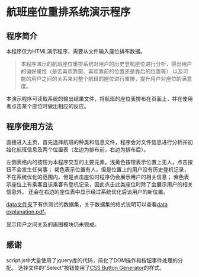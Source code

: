 航班座位重排系统演示程序
===================
程序简介
-------------------
本程序仅为HTML演示程序，需要从文件输入座位排布数据。
> 本程序演示的航班座位重排系统对用户的历史登机座位进行分析，得出用户的偏好属性（是否喜欢靠窗、喜欢靠前的位置还是靠后的位置等）
> 以及可能的用户之间的关系来对整个航班的座位进行重排，提升用户对座位的满意度。

本演示程序可读取系统的输出结果文件，将航班的座位表排布在页面上，并在使用者点击某个座位时做出相应的反应。

程序使用方法
-------------------
直接进入主页，首先选择航班的种类和信息文件，程序会对文件信息进行分析并初始化航班信息及两个位置表（左边为排布前，右边为排布后）。

左侧表格内的按钮为本程序交互的主要元素。浅黄色按钮表示位置上无人，点击按钮不会发生任何事；
褐色表示位置有人，但是位置上的用户没有历史登机记录，不在系统优化的范围内，但是点击座位时程序仍会展示用户的相关信息；
紫色表示座位上有乘客且该乘客有登机记录，因此点击此类座位时除了会展示用户的相关信息外，
还会在右边的座位表中显示经过系统优化后该用户的新位置。

[data文件夹](/data)下有供测试的数据集，关于数据集的格式说明可以查看[data explanation.pdf](/data_explanation.pdf)。

显示用户之间关系的画图模块仍未完成。

感谢
-------------------
script.js中大量使用了jquery库的代码，简化了DOM操作和按钮事件处理的分配。
选择文件的"Select"按钮使用了[CSS Button Generator](http://css3buttongenerator.com/)的样式。